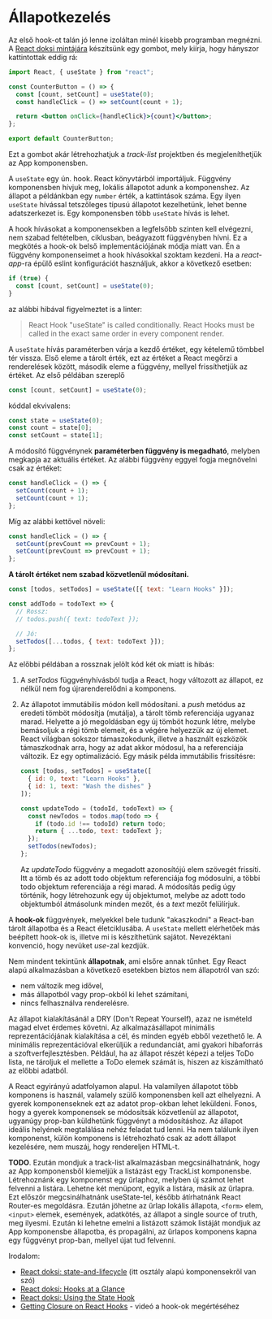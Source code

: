 # Állapotkezelés

Az első hook-ot talán jó lenne izoláltan minél kisebb programban megnézni. A [React doksi mintájára](https://reactjs.org/docs/hooks-overview.html#state-hook) készítsünk egy gombot, mely kiírja, hogy hányszor kattintottak eddig rá:

```jsx
import React, { useState } from "react";

const CounterButton = () => {
  const [count, setCount] = useState(0);
  const handleClick = () => setCount(count + 1);

  return <button onClick={handleClick}>{count}</button>;
};

export default CounterButton;
```

Ezt a gombot akár létrehozhatjuk a _track-list_ projektben és megjeleníthetjük az App komponensben.

A `useState` egy ún. hook. React könyvtárból importáljuk. Függvény komponensben hívjuk meg, lokális állapotot adunk a komponenshez. Az állapot a példánkban egy `number` érték, a kattintások száma. Egy ilyen `useState` hívással tetszőleges típusú állapotot kezelhetünk, lehet benne adatszerkezet is. Egy komponensben több `useState` hívás is lehet.

A hook hívásokat a komponensekben a legfelsőbb szinten kell elvégezni, nem szabad feltételben, ciklusban, beágyazott függvényben hívni. Ez a megkötés a hook-ok belső implementációjának módja miatt van. Én a függvény komponenseimet a hook hívásokkal szoktam kezdeni. Ha a _react-app_-ra épülő eslint konfigurációt használjuk, akkor a következő esetben:

```javascript
if (true) {
  const [count, setCount] = useState(0);
}
```

az alábbi hibával figyelmeztet is a linter:

> React Hook "useState" is called conditionally. React Hooks must be called in the exact same order in every component render.

A `useState` hívás paraméterben várja a kezdő értéket, egy kételemű tömbbel tér vissza. Első eleme a tárolt érték, ezt az értéket a React megőrzi a renderelések között, második eleme a függvény, mellyel frissíthetjük az értéket. Az első példában szereplő

```javascript
const [count, setCount] = useState(0);
```

kóddal ekvivalens:

```javascript
const state = useState(0);
const count = state[0];
const setCount = state[1];
```

A módosító függvénynek **paraméterben függvény is megadható**, melyben megkapja az aktuális értéket. Az alábbi függvény eggyel fogja megnövelni csak az értéket:

```javascript
const handleClick = () => {
  setCount(count + 1);
  setCount(count + 1);
};
```

Míg az alábbi kettővel növeli:

```javascript
const handleClick = () => {
  setCount(prevCount => prevCount + 1);
  setCount(prevCount => prevCount + 1);
};
```

**A tárolt értéket nem szabad közvetlenül módosítani.**

```javascript
const [todos, setTodos] = useState([{ text: "Learn Hooks" }]);

const addTodo = todoText => {
  // Rossz:
  // todos.push({ text: todoText });

  // Jó:
  setTodos([...todos, { text: todoText }]);
};
```

Az előbbi példában a rossznak jelölt kód két ok miatt is hibás:

1. A _setTodos_ függvényhívásból tudja a React, hogy változott az állapot, ez nélkül nem fog újrarenderelődni a komponens.
2. Az állapotot immutábilis módon kell módosítani. a _push_ metódus az eredeti tömböt módosítja (mutálja), a tárolt tömb referenciája ugyanaz marad. Helyette a jó megoldásban egy új tömböt hozunk létre, melybe bemásoljuk a régi tömb elemeit, és a végére helyezzük az új elemet. React világban sokszor támaszokodunk, illetve a használt eszközök támaszkodnak arra, hogy az adat akkor módosul, ha a referenciája változik. Ez egy optimalizáció. Egy másik példa immutábilis frissítésre:

   ```javascript
   const [todos, setTodos] = useState([
     { id: 0, text: "Learn Hooks" },
     { id: 1, text: "Wash the dishes" }
   ]);

   const updateTodo = (todoId, todoText) => {
     const newTodos = todos.map(todo => {
       if (todo.id !== todoId) return todo;
       return { ...todo, text: todoText };
     });
     setTodos(newTodos);
   };
   ```

   Az _updateTodo_ függvény a megadott azonosítójú elem szövegét frissíti. Itt a tömb és az adott todo objektum referenciája fog módosulni, a többi todo objektum referenciája a régi marad. A módosítás pedig úgy történik, hogy létrehozunk egy új objektumot, melybe az adott todo objektumból átmásolunk minden mezőt, és a _text_ mezőt felülírjuk.

A **hook-ok** függvények, melyekkel bele tudunk "akaszkodni" a React-ban tárolt állapotba és a React életciklusába. A `useState` mellett elérhetőek más beépített hook-ok is, illetve mi is készíthetünk sajátot. Nevezéktani konvenció, hogy nevüket _use_-zal kezdjük.

Nem mindent tekintünk **állapotnak**, ami elsőre annak tűnhet. Egy React alapú alkalmazásban a következő esetekben biztos nem állapotról van szó:

- nem változik meg idővel,
- más állapotból vagy prop-okból ki lehet számítani,
- nincs felhasználva renderelésre.

Az állapot kialakításánál a DRY (Don't Repeat Yourself), azaz ne ismételd magad elvet érdemes követni. Az alkalmazásállapot minimális reprezentációjának kialakítása a cél, és minden egyéb ebből vezethető le. A minimális reprezentációval elkerüljük a redundanciát, ami gyakori hibaforrás a szoftverfejlesztésben. Például, ha az állapot részét képezi a teljes ToDo lista, ne tároljuk el mellette a ToDo elemek számát is, hiszen az kiszámítható az előbbi adatból.

A React egyirányú adatfolyamon alapul. Ha valamilyen állapotot több komponens is használ, valamely szülő komponensben kell azt elhelyezni. A gyerek komponenseknek ezt az adatot prop-okban lehet leküldeni. Fonos, hogy a gyerek komponensek se módosítsák közvetlenül az állapotot, ugyanúgy prop-ban küldhetünk függvényt a módosításhoz. Az állapot ideális helyének megtalálása nehéz feladat tud lenni. Ha nem találunk ilyen komponenst, külön komponens is létrehozható csak az adott állapot kezelésére, nem muszáj, hogy rendereljen HTML-t.

**TODO**. Ezután mondjuk a track-list alkalmazásban megcsinálhatnánk, hogy az App komponensből kiemeljük a listázást egy TrackList komponensbe. Létrehoznánk egy komponenst egy űrlaphoz, melyben új számot lehet felvenni a listára. Lehetne két menüpont, egyik a listára, másik az űrlapra. Ezt először megcsinálhatnánk useState-tel, később átírhatnánk React Router-es megoldásra. Ezután jöhetne az űrlap lokális állapota, `<form>` elem, `<input>` elemek, események, adatkötés, az állapot a single source of truth, meg ilyesmi. Ezután ki lehetne emelni a listázott számok listáját mondjuk az App komponensbe állapotba, és propagálni, az űrlapos komponens kapna egy függvényt prop-ban, mellyel újat tud felvenni.

Irodalom:

- [React doksi: state-and-lifecycle](https://reactjs.org/docs/state-and-lifecycle.html) (itt osztály alapú komponensekről van szó)
- [React doksi: Hooks at a Glance](https://reactjs.org/docs/hooks-overview.html#state-hook)
- [React doksi: Using the State Hook](https://reactjs.org/docs/hooks-state.html)
- [Getting Closure on React Hooks](https://www.youtube.com/watch?v=KJP1E-Y-xyo) - videó a hook-ok megértéséhez
